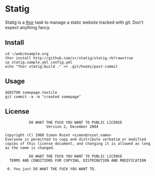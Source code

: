 Statig
======

Statig is a [thor](http://github.com/wycats/thor) task to manage a static website
tracked with git. Don't expect anything fancy.

Install
-------

    cd ~/web/example.org
    thor install http://github.com/sr/statig/statig.rb?raw=true
    cp statig.sample.yml config.yml
    echo "thor statig:build ." >> .git/hooks/post-commit

Usage
-----

    $EDITOR somepage.textile
    git commit -a -m "created somepage"

License
-------

               DO WHAT THE FUCK YOU WANT TO PUBLIC LICENSE
                       Version 2, December 2004

    Copyright (C) 2008 Simon Rozet <simon@rozet.name>
    Everyone is permitted to copy and distribute verbatim or modified
    copies of this license document, and changing it is allowed as long
    as the name is changed.

               DO WHAT THE FUCK YOU WANT TO PUBLIC LICENSE
      TERMS AND CONDITIONS FOR COPYING, DISTRIBUTION AND MODIFICATION

     0. You just DO WHAT THE FUCK YOU WANT TO.
